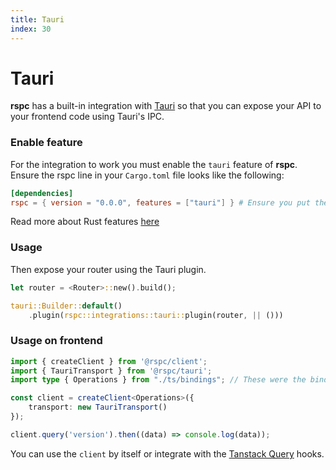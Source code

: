 ```yaml
---
title: Tauri
index: 30
---
```


# Tauri

**rspc** has a built-in integration with [Tauri](https://tauri.app/) so that you can expose your API to your frontend code using Tauri's IPC.

### Enable feature

For the integration to work you must enable the `tauri` feature of **rspc**. Ensure the rspc line in your `Cargo.toml` file looks like the following:

```toml
[dependencies]
rspc = { version = "0.0.0", features = ["tauri"] } # Ensure you put the latest version!
```

Read more about Rust features [here](https://doc.rust-lang.org/cargo/reference/features.html#dependency-features)

### Usage

Then expose your router using the Tauri plugin.

```rust
let router = <Router>::new().build();

tauri::Builder::default()
    .plugin(rspc::integrations::tauri::plugin(router, || ()))
```

### Usage on frontend

```typescript
import { createClient } from '@rspc/client';
import { TauriTransport } from '@rspc/tauri';
import type { Operations } from "./ts/bindings"; // These were the bindings exported from your Rust code!

const client = createClient<Operations>({
	transport: new TauriTransport()
});

client.query('version').then((data) => console.log(data));
```

You can use the `client` by itself or integrate with the [Tanstack Query](/client/tanstack-query) hooks.
